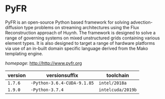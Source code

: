 # PyFR

PyFR is an open-source Python based framework for solving advection-diffusion type problems on streaming architectures using the Flux Reconstruction approach of Huynh. The framework is designed to solve a range of governing systems on mixed unstructured grids containing various element types. It is also designed to target a range of hardware platforms via use of an in-built domain specific language derived from the Mako templating engine.

*homepage*: <http://http://www.pyfr.org>

version | versionsuffix | toolchain
--------|---------------|----------
``1.7.6`` | ``-Python-3.6.4-CUDA-9.1.85`` | ``intel/2018a``
``1.9.0`` | ``-Python-3.7.4`` | ``intelcuda/2019b``
